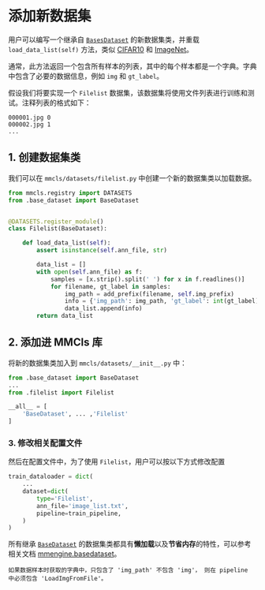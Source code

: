 # 添加新数据集

用户可以编写一个继承自 [`BasesDataset`](https://mmclassification.readthedocs.io/zh_CN/latest/_modules/mmcls/datasets/base_dataset.html#BaseDataset) 的新数据集类，并重载 `load_data_list(self)` 方法，类似 [CIFAR10](https://github.com/open-mmlab/mmclassification/blob/master/mmcls/datasets/cifar.py) 和 [ImageNet](https://github.com/open-mmlab/mmclassification/blob/master/mmcls/datasets/imagenet.py)。

通常，此方法返回一个包含所有样本的列表，其中的每个样本都是一个字典。字典中包含了必要的数据信息，例如 `img` 和 `gt_label`。

假设我们将要实现一个 `Filelist` 数据集，该数据集将使用文件列表进行训练和测试。注释列表的格式如下：

```text
000001.jpg 0
000002.jpg 1
...
```

## 1. 创建数据集类

我们可以在 `mmcls/datasets/filelist.py` 中创建一个新的数据集类以加载数据。

```python
from mmcls.registry import DATASETS
from .base_dataset import BaseDataset


@DATASETS.register_module()
class Filelist(BaseDataset):

    def load_data_list(self):
        assert isinstance(self.ann_file, str)

        data_list = []
        with open(self.ann_file) as f:
            samples = [x.strip().split(' ') for x in f.readlines()]
            for filename, gt_label in samples:
                img_path = add_prefix(filename, self.img_prefix)
                info = {'img_path': img_path, 'gt_label': int(gt_label)}
                data_list.append(info)
        return data_list
```

## 2. 添加进 MMCls 库

将新的数据集类加入到 `mmcls/datasets/__init__.py` 中：

```python
from .base_dataset import BaseDataset
...
from .filelist import Filelist

__all__ = [
    'BaseDataset', ... ,'Filelist'
]
```

### 3. 修改相关配置文件

然后在配置文件中，为了使用 `Filelist`，用户可以按以下方式修改配置

```python
train_dataloader = dict(
    ...
    dataset=dict(
        type='Filelist',
        ann_file='image_list.txt',
        pipeline=train_pipeline,
    )
)
```

所有继承 [`BaseDataset`](https://github.com/open-mmlab/mmclassification/blob/master/mmcls/datasets/base_dataset.py) 的数据集类都具有**懒加载**以及**节省内存**的特性，可以参考相关文档 [mmengine.basedataset](https://github.com/open-mmlab/mmengine/blob/main/docs/zh_cn/tutorials/basedataset.md)。

```{note}
如果数据样本时获取的字典中，只包含了 'img_path' 不包含 'img'， 则在 pipeline 中必须包含 'LoadImgFromFile'。
```
